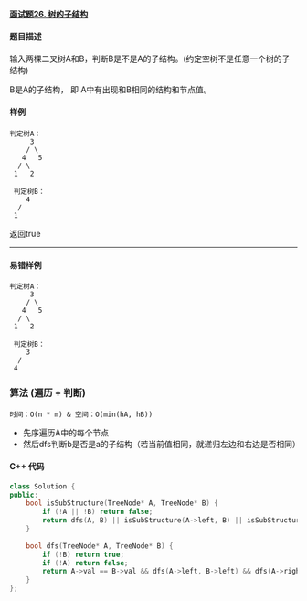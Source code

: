 #### [面试题26. 树的子结构](https://leetcode-cn.com/problems/shu-de-zi-jie-gou-lcof/)

#### 题目描述

输入两棵二叉树A和B，判断B是不是A的子结构。(约定空树不是任意一个树的子结构)

B是A的子结构， 即 A中有出现和B相同的结构和节点值。

#### 样例

```
判定树A：
     3
    / \
   4   5
  / \
 1   2
 
 判定树B：
    4 
  /
 1
```

返回true

----------



#### 易错样例

```
判定树A：
     3
    / \
   4   5
  / \
 1   2
 
 判定树B：
    3 
  /
 4
```



### 算法 (遍历 + 判断) 

 `时间：O(n * m) & 空间：O(min(hA, hB))`

* 先序遍历A中的每个节点
* 然后dfs判断b是否是a的子结构（若当前值相同，就递归左边和右边是否相同）

#### C++ 代码

```c++
class Solution {
public:
    bool isSubStructure(TreeNode* A, TreeNode* B) {
        if (!A || !B) return false;
        return dfs(A, B) || isSubStructure(A->left, B) || isSubStructure(A->right, B);
    }
    
    bool dfs(TreeNode* A, TreeNode* B) {
        if (!B) return true; 
        if (!A) return false;
        return A->val == B->val && dfs(A->left, B->left) && dfs(A->right, B->right);
    }
};
```